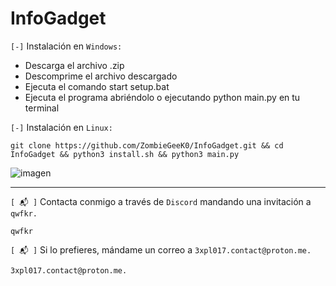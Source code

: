 # InfoGadget

`[-]` Instalación en `Windows:`

- Descarga el archivo .zip
- Descomprime el archivo descargado
- Ejecuta el comando start setup.bat
- Ejecuta el programa abriéndolo o ejecutando python main.py en tu terminal

`[-]` Instalación en `Linux:`

```shell
git clone https://github.com/ZombieGeeK0/InfoGadget.git && cd InfoGadget && python3 install.sh && python3 main.py
```

![imagen](https://github.com/ZombieGeeK0/InfoGadget/assets/158185295/8c45b10c-3509-40c9-acfa-6bbb3bffa34f)

<hr>

`[ 📬 ]` Contacta conmigo a través de `Discord` mandando una invitación a `qwfkr.`

    qwfkr
`[ 📬 ]` Si lo prefieres, mándame un correo a `3xpl017.contact@proton.me.`

    3xpl017.contact@proton.me.
